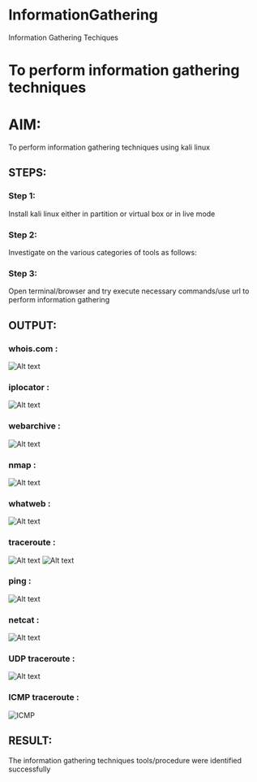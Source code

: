 # InformationGathering
Information Gathering Techiques

# To perform information gathering techniques

# AIM:

To perform information gathering techniques using kali linux 

## STEPS:

### Step 1:

Install kali linux either in partition or virtual box or in live mode

### Step 2:

Investigate on the various categories of tools as follows:

### Step 3:
Open terminal/browser and try execute necessary commands/use url to perform information gathering


## OUTPUT:

### whois.com :

![Alt text](whois.jpg)


### iplocator :

![Alt text](ip.png)


### webarchive :

![Alt text](.png)

### nmap :

![Alt text](nmap.png)


### whatweb :

![Alt text](whatweb.png)

### traceroute :

![Alt text](trace.png)
![Alt text](trace2.png)

### ping :

![Alt text](ping.png)

### netcat :

![Alt text](cat.png)

### UDP traceroute :

![Alt text](sudo.png)

### ICMP traceroute :

![ICMP](img/.png)

## RESULT:
The information gathering techniques tools/procedure were  identified successfully

